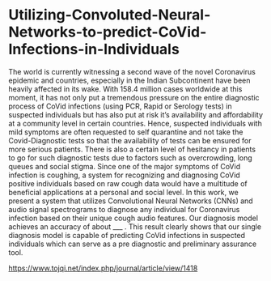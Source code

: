 # Utilizing-Convoluted-Neural-Networks-to-predict-CoVid-Infections-in-Individuals


The world is currently witnessing a second wave of the novel Coronavirus epidemic and countries, especially in the Indian Subcontinent have been heavily affected in its wake. With 158.4 million cases worldwide at this moment, it has not only put a tremendous pressure on the entire diagnostic process of CoVid infections (using PCR, Rapid or Serology tests) in suspected individuals but has also put at risk it’s availability and affordability at a community level in certain countries. Hence, suspected individuals with mild symptoms are often requested to self quarantine and not take the Covid-Diagnostic tests so that the availability of tests can be ensured for more serious patients. There is also a certain level of hesitancy in patients to go for such diagnostic tests due to factors such as overcrowding, long queues and social stigma. Since one of the major symptoms of CoVid infection is coughing, a system for recognizing and diagnosing CoVid positive individuals based on raw cough data would have a multitude of beneficial applications at a personal and social level. In this work, we present a system that utilizes Convolutional Neural Networks (CNNs) and audio signal spectrograms  to diagnose any individual for Coronavirus infection based on their unique cough audio features. Our diagnosis model achieves an accuracy of about ___ . This result clearly shows that our single diagnosis model is capable of predicting CoVid infections in suspected individuals which can serve as a pre diagnostic and preliminary assurance tool.


https://www.tojqi.net/index.php/journal/article/view/1418
